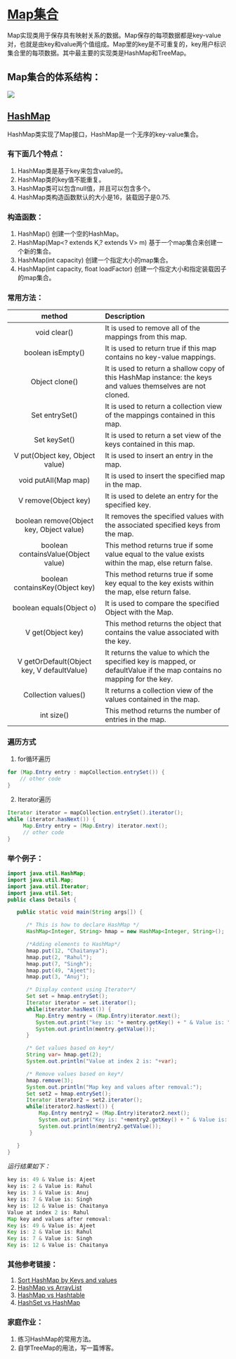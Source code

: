 # [Map集合](https://docs.oracle.com/javase/8/docs/api/java/util/Map.html)

Map实现类用于保存具有映射关系的数据。Map保存的每项数据都是key-value对，也就是由key和value两个值组成。Map里的key是不可重复的，key用户标识集合里的每项数据。其中最主要的实现类是HashMap和TreeMap。

## Map集合的体系结构：

![](http://ww1.sinaimg.cn/large/af4e9f79ly1fyfvgm2o2bj20n70bz3yh.jpg)

## [HashMap](https://docs.oracle.com/javase/8/docs/api/java/util/HashMap.html)

HashMap类实现了Map接口，HashMap是一个无序的key-value集合。

### 有下面几个特点：

1. HashMap类是基于key来包含value的。
2. HashMap类的key值不能重复。
3. HashMap类可以包含null值，并且可以包含多个。
4. HashMap类构造函数默认的大小是16，装载因子是0.75.

### 构造函数：

1. HashMap() 创建一个空的HashMap。
2. HashMap(Map<? extends K,? extends V> m) 基于一个map集合来创建一个新的集合。
3. HashMap(int capacity) 创建一个指定大小的map集合。
4. HashMap(int capacity, float loadFactor) 创建一个指定大小和指定装载因子的map集合。

### 常用方法：

| method | Description |
|:-------:| :------ |
| void clear() | It is used to remove all of the mappings from this map. |
| boolean isEmpty() |   It is used to return true if this map contains no key-value mappings. |
| Object clone() | It is used to return a shallow copy of this HashMap instance: the keys and values themselves are not cloned. |
| Set entrySet() | It is used to return a collection view of the mappings contained in this map. |
| Set keySet() | It is used to return a set view of the keys contained in this map. |
|V put(Object key, Object value)| It is used to insert an entry in the map. |
| void putAll(Map map) | It is used to insert the specified map in the map. |
| V remove(Object key) | It is used to delete an entry for the specified key. |
|boolean remove(Object key, Object value) |It removes the specified values with the associated specified keys from the map.|
| boolean containsValue(Object value) | This method returns true if some value equal to the value exists within the map, else return false.|
|boolean containsKey(Object key) | This method returns true if some key equal to the key exists within the map, else return false.|
| boolean equals(Object o) | It is used to compare the specified Object with the Map. |
| V get(Object key) | This method returns the object that contains the value associated with the key. |
| V getOrDefault(Object key, V defaultValue) | It returns the value to which the specified key is mapped, or defaultValue if the map contains no mapping for the key.|
| Collection values() | It returns a collection view of the values contained in the map.|
| int size() | This method returns the number of entries in the map. |

### 遍历方式

1. for循环遍历

```java
for (Map.Entry entry : mapCollection.entrySet()) {
    // other code
}
```
2. Iterator遍历

```java
Iterator iterator = mapCollection.entrySet().iterator();
while (iterator.hasNext()) {
     Map.Entry entry = (Map.Entry) iterator.next();
     // other code
}
```

### 举个例子：

```java
import java.util.HashMap;
import java.util.Map;
import java.util.Iterator;
import java.util.Set;
public class Details {

   public static void main(String args[]) {

      /* This is how to declare HashMap */
      HashMap<Integer, String> hmap = new HashMap<Integer, String>();

      /*Adding elements to HashMap*/
      hmap.put(12, "Chaitanya");
      hmap.put(2, "Rahul");
      hmap.put(7, "Singh");
      hmap.put(49, "Ajeet");
      hmap.put(3, "Anuj");

      /* Display content using Iterator*/
      Set set = hmap.entrySet();
      Iterator iterator = set.iterator();
      while(iterator.hasNext()) {
         Map.Entry mentry = (Map.Entry)iterator.next();
         System.out.print("key is: "+ mentry.getKey() + " & Value is: ");
         System.out.println(mentry.getValue());
      }

      /* Get values based on key*/
      String var= hmap.get(2);
      System.out.println("Value at index 2 is: "+var);

      /* Remove values based on key*/
      hmap.remove(3);
      System.out.println("Map key and values after removal:");
      Set set2 = hmap.entrySet();
      Iterator iterator2 = set2.iterator();
      while(iterator2.hasNext()) {
          Map.Entry mentry2 = (Map.Entry)iterator2.next();
          System.out.print("Key is: "+mentry2.getKey() + " & Value is: ");
          System.out.println(mentry2.getValue());
       }

   }
}
```
*运行结果如下：*

```java
key is: 49 & Value is: Ajeet
key is: 2 & Value is: Rahul
key is: 3 & Value is: Anuj
key is: 7 & Value is: Singh
key is: 12 & Value is: Chaitanya
Value at index 2 is: Rahul
Map key and values after removal:
Key is: 49 & Value is: Ajeet
Key is: 2 & Value is: Rahul
Key is: 7 & Value is: Singh
Key is: 12 & Value is: Chaitanya
```

### 其他参考链接：

1. [Sort HashMap by Keys and values](https://beginnersbook.com/2013/12/how-to-sort-hashmap-in-java-by-keys-and-values/)
2. [HashMap vs ArrayList](https://beginnersbook.com/2013/12/difference-between-arraylist-and-hashmap-in-java/)
3. [HashMap vs Hashtable](https://beginnersbook.com/2014/06/difference-between-hashmap-and-hashtable/)
4. [HashSet vs HashMap](https://beginnersbook.com/2014/08/hashset-vs-hashmap-java/)

### 家庭作业：
1. 练习HashMap的常用方法。
2. 自学TreeMap的用法，写一篇博客。

